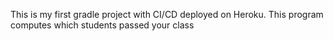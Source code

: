 This is my first gradle project with CI/CD deployed on Heroku.
This program computes which students passed your class 